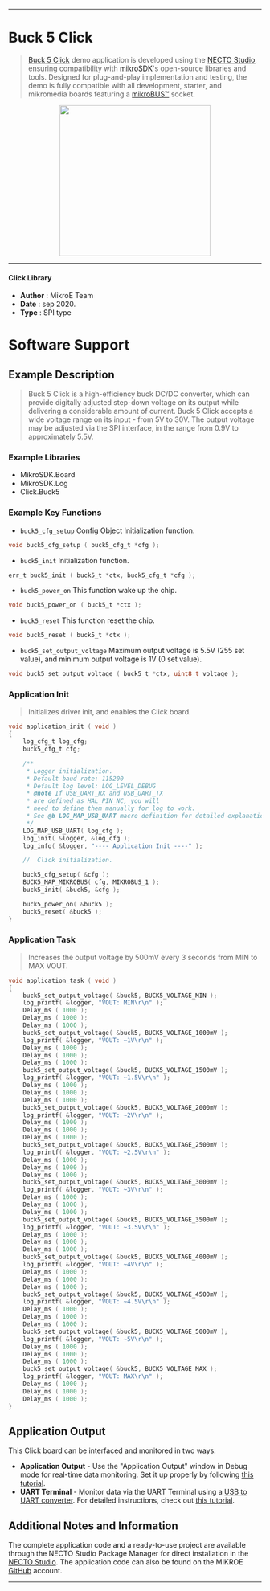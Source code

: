 
---
# Buck 5 Click

> [Buck 5 Click](https://www.mikroe.com/?pid_product=MIKROE-3100) demo application is developed using
the [NECTO Studio](https://www.mikroe.com/necto), ensuring compatibility with [mikroSDK](https://www.mikroe.com/mikrosdk)'s
open-source libraries and tools. Designed for plug-and-play implementation and testing, the demo is fully compatible with
all development, starter, and mikromedia boards featuring a [mikroBUS&trade;](https://www.mikroe.com/mikrobus) socket.

<p align="center">
  <img src="https://www.mikroe.com/?pid_product=MIKROE-3100&image=1" height=300px>
</p>

---

#### Click Library

- **Author**        : MikroE Team
- **Date**          : sep 2020.
- **Type**          : SPI type

# Software Support

## Example Description

> Buck 5 Click is a high-efficiency buck DC/DC converter, which can provide digitally 
> adjusted step-down voltage on its output while delivering a considerable amount of current. 
> Buck 5 Click accepts a wide voltage range on its input - from 5V to 30V. The output voltage 
> may be adjusted via the SPI interface, in the range from 0.9V to approximately 5.5V.

### Example Libraries

- MikroSDK.Board
- MikroSDK.Log
- Click.Buck5

### Example Key Functions

- `buck5_cfg_setup` Config Object Initialization function. 
```c
void buck5_cfg_setup ( buck5_cfg_t *cfg );
``` 
 
- `buck5_init` Initialization function. 
```c
err_t buck5_init ( buck5_t *ctx, buck5_cfg_t *cfg );
```

- `buck5_power_on` This function wake up the chip. 
```c
void buck5_power_on ( buck5_t *ctx );
```
 
- `buck5_reset` This function reset the chip. 
```c
void buck5_reset ( buck5_t *ctx );
```

- `buck5_set_output_voltage` Maximum output voltage is 5.5V (255 set value), and minimum output voltage is 1V (0 set value). 
```c
void buck5_set_output_voltage ( buck5_t *ctx, uint8_t voltage );
```

### Application Init

> Initializes driver init, and enables the Click board.

```c
void application_init ( void )
{
    log_cfg_t log_cfg;
    buck5_cfg_t cfg;

    /** 
     * Logger initialization.
     * Default baud rate: 115200
     * Default log level: LOG_LEVEL_DEBUG
     * @note If USB_UART_RX and USB_UART_TX 
     * are defined as HAL_PIN_NC, you will 
     * need to define them manually for log to work. 
     * See @b LOG_MAP_USB_UART macro definition for detailed explanation.
     */
    LOG_MAP_USB_UART( log_cfg );
    log_init( &logger, &log_cfg );
    log_info( &logger, "---- Application Init ----" );

    //  Click initialization.

    buck5_cfg_setup( &cfg );
    BUCK5_MAP_MIKROBUS( cfg, MIKROBUS_1 );
    buck5_init( &buck5, &cfg );

    buck5_power_on( &buck5 );
    buck5_reset( &buck5 );
}
```

### Application Task

> Increases the output voltage by 500mV every 3 seconds from MIN to MAX VOUT.

```c
void application_task ( void )
{
    buck5_set_output_voltage( &buck5, BUCK5_VOLTAGE_MIN );
    log_printf( &logger, "VOUT: MIN\r\n" );
    Delay_ms ( 1000 );
    Delay_ms ( 1000 );
    Delay_ms ( 1000 );
    buck5_set_output_voltage( &buck5, BUCK5_VOLTAGE_1000mV );
    log_printf( &logger, "VOUT: ~1V\r\n" );
    Delay_ms ( 1000 );
    Delay_ms ( 1000 );
    Delay_ms ( 1000 );
    buck5_set_output_voltage( &buck5, BUCK5_VOLTAGE_1500mV );
    log_printf( &logger, "VOUT: ~1.5V\r\n" );
    Delay_ms ( 1000 );
    Delay_ms ( 1000 );
    Delay_ms ( 1000 );
    buck5_set_output_voltage( &buck5, BUCK5_VOLTAGE_2000mV );
    log_printf( &logger, "VOUT: ~2V\r\n" );
    Delay_ms ( 1000 );
    Delay_ms ( 1000 );
    Delay_ms ( 1000 );
    buck5_set_output_voltage( &buck5, BUCK5_VOLTAGE_2500mV );
    log_printf( &logger, "VOUT: ~2.5V\r\n" );
    Delay_ms ( 1000 );
    Delay_ms ( 1000 );
    Delay_ms ( 1000 );
    buck5_set_output_voltage( &buck5, BUCK5_VOLTAGE_3000mV );
    log_printf( &logger, "VOUT: ~3V\r\n" );
    Delay_ms ( 1000 );
    Delay_ms ( 1000 );
    Delay_ms ( 1000 );
    buck5_set_output_voltage( &buck5, BUCK5_VOLTAGE_3500mV );
    log_printf( &logger, "VOUT: ~3.5V\r\n" );
    Delay_ms ( 1000 );
    Delay_ms ( 1000 );
    Delay_ms ( 1000 );
    buck5_set_output_voltage( &buck5, BUCK5_VOLTAGE_4000mV );
    log_printf( &logger, "VOUT: ~4V\r\n" );
    Delay_ms ( 1000 );
    Delay_ms ( 1000 );
    Delay_ms ( 1000 );
    buck5_set_output_voltage( &buck5, BUCK5_VOLTAGE_4500mV );
    log_printf( &logger, "VOUT: ~4.5V\r\n" );
    Delay_ms ( 1000 );
    Delay_ms ( 1000 );
    Delay_ms ( 1000 );
    buck5_set_output_voltage( &buck5, BUCK5_VOLTAGE_5000mV );
    log_printf( &logger, "VOUT: ~5V\r\n" );
    Delay_ms ( 1000 );
    Delay_ms ( 1000 );
    Delay_ms ( 1000 );
    buck5_set_output_voltage( &buck5, BUCK5_VOLTAGE_MAX );
    log_printf( &logger, "VOUT: MAX\r\n" );
    Delay_ms ( 1000 );
    Delay_ms ( 1000 );
    Delay_ms ( 1000 );
}
```

## Application Output

This Click board can be interfaced and monitored in two ways:
- **Application Output** - Use the "Application Output" window in Debug mode for real-time data monitoring.
Set it up properly by following [this tutorial](https://www.youtube.com/watch?v=ta5yyk1Woy4).
- **UART Terminal** - Monitor data via the UART Terminal using
a [USB to UART converter](https://www.mikroe.com/click/interface/usb?interface*=uart,uart). For detailed instructions,
check out [this tutorial](https://help.mikroe.com/necto/v2/Getting%20Started/Tools/UARTTerminalTool).

## Additional Notes and Information

The complete application code and a ready-to-use project are available through the NECTO Studio Package Manager for 
direct installation in the [NECTO Studio](https://www.mikroe.com/necto). The application code can also be found on
the MIKROE [GitHub](https://github.com/MikroElektronika/mikrosdk_click_v2) account.

---
